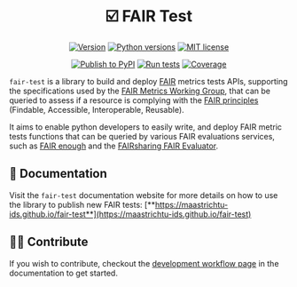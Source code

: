
<div align="center">

# ☑️ FAIR Test

[![Version](https://img.shields.io/pypi/v/fair-test)](https://pypi.org/project/fair-test) [![Python versions](https://img.shields.io/pypi/pyversions/fair-test)](https://pypi.org/project/fair-test) [![MIT license](https://img.shields.io/pypi/l/fair-test)](https://github.com/MaastrichtU-IDS/fair-test/blob/main/LICENSE)

[![Publish to PyPI](https://github.com/MaastrichtU-IDS/fair-test/actions/workflows/publish.yml/badge.svg)](https://github.com/MaastrichtU-IDS/fair-test/actions/workflows/publish.yml) [![Run tests](https://github.com/MaastrichtU-IDS/fair-test/actions/workflows/test.yml/badge.svg)](https://github.com/MaastrichtU-IDS/fair-test/actions/workflows/test.yml) [![Coverage](https://sonarcloud.io/api/project_badges/measure?project=MaastrichtU-IDS_fair-test&metric=coverage)](https://sonarcloud.io/dashboard?id=MaastrichtU-IDS_fair-test)

</div>

`fair-test` is a library to build and deploy [FAIR](https://www.go-fair.org/fair-principles/) metrics tests APIs, supporting the specifications used by the [FAIR Metrics Working Group](https://github.com/FAIRMetrics/Metrics), that can be queried to assess if a resource is complying with the [FAIR principles](https://www.go-fair.org/fair-principles/) (Findable, Accessible, Interoperable, Reusable).

It aims to enable python developers to easily write, and deploy FAIR metric tests functions that can be queried by various FAIR evaluations services, such as [FAIR enough](https://fair-enough.semanticscience.org/) and the [FAIRsharing FAIR Evaluator](https://fairsharing.github.io/FAIR-Evaluator-FrontEnd/).

## 📖 Documentation

Visit the `fair-test` documentation website for more details on how to use the library to publish new FAIR tests: [**https://maastrichtu-ids.github.io/fair-test**](https://maastrichtu-ids.github.io/fair-test)

## 🧑‍💻 Contribute

If you wish to contribute, checkout the [development workflow page](https://maastrichtu-ids.github.io/fair-test/development-workflow/) in the documentation to get started.

